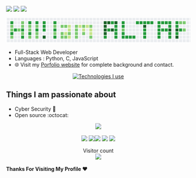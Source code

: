 

[<img src="https://img.shields.io/badge/twitter-%231DA1F2.svg?&style=for-the-badge&logo=twitter&logoColor=white" />](https://mobile.twitter.com/AltafShaikh07)  [<img src="https://img.shields.io/badge/linkedin-%230077B5.svg?&style=for-the-badge&logo=linkedin&logoColor=white" />](https://www.linkedin.com/in/altaf-shaikh-a93198179) [<img src = "https://img.shields.io/badge/instagram-%23E4405F.svg?&style=for-the-badge&logo=instagram&logoColor=white">](https://www.instagram.com/ialtafshaikh/)


<p align="center"><a href="https://www.altafshaikh.ml/"><img src="https://raw.githubusercontent.com/altaf99/altaf99/master/images/altaf_contri_text.png" width="900"></a></p>

- Full-Stack Web Developer
- Languages : Python, C, JavaScript
- 🌐 Visit my [Porfolio website](https://www.altafshaikh.ml/) for complete background and contact.


<div align=center>
  
   <p align=center><a href="https://github.com/altaf99"><img src="https://i.imgur.com/MN69E9a.png" title="Technologies I use" align=center/></a></p>
   
</div>
 

## Things I am passionate about

- Cyber Security :robot:
- Open source :octocat:

<p align = "center">
  <img src = "https://github-readme-stats.vercel.app/api?username=altaf99&show_icons=true&theme=radical&line_height=27">
</p>


<p align="center">
<img src="https://i.giphy.com/media/LMt9638dO8dftAjtco/200.webp" width="150"> <img src="https://i.giphy.com/media/KzJkzjggfGN5Py6nkT/200.webp" width="150"><img src="https://i.giphy.com/media/IdyAQJVN2kVPNUrojM/200.webp" width="150"> <img src="https://media.giphy.com/media/UWt0rhp21JgLwoeFQP/giphy.gif" width ="150"/> <img src="https://media.giphy.com/media/kH6CqYiquZawmU1HI6/giphy.gif" width ="150"/> 
</p>
<!--
**altaf99/altaf99** is a ✨ _special_ ✨ repository because its `README.md` (this file) appears on your GitHub profile.
-->
<p align="center"> 
  Visitor count<br>
  <img src="https://profile-counter.glitch.me/altaf99/count.svg" />
</p>

**Thanks For Visiting My Profile ❤️** 

